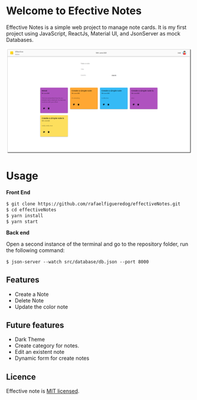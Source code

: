 # Welcome to Efective Notes

Effective Notes is a simple web project to manage note cards. It is my first project using JavaScript, ReactJs, Material UI, and JsonServer as mock Databases. 

![](https://github.com/rafaelfigueredog/effectiveNotes/blob/main/screenshot.png?raw=true)

# Usage

**Front End**
```console
$ git clone https://github.com/rafaelfigueredog/effectiveNotes.git
$ cd effectiveNotes 
$ yarn install 
$ yarn start 
```

**Back end**

Open a second instance of the terminal and go to the repository folder, run the following command: 
```console
$ json-server --watch src/database/db.json --port 8000
```

## Features

- Create a Note
- Delete Note
- Update the color note

## Future features

- Dark Theme
- Create category for notes. 
- Edit an existent note
- Dynamic form for create notes 


## Licence
Effective note is [MIT licensed](https://github.com/rafaelfigueredog/effectiveNotes/blob/main/LICENSE).